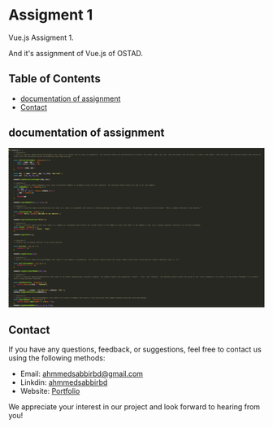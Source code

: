 # Assigment 1
<!-- [Live Link](https://bmi-calculator-ostad.netlify.app) -->

Vue.js Assigment 1.

And it's assignment of Vue.js of OSTAD.

<!-- ![wellcome project](https://raw.githubusercontent.com/ahmmedsabbirbd/shop-task/master/public/assets/documentation/wellcome.png) -->

## Table of Contents

- [documentation of assignment](#documentation-of-assignment)   
- [Contact](#contact)


## documentation of assignment
![wellcome project](https://raw.githubusercontent.com/ahmmedsabbirbd/vue.js-ostad-assignment/master/assignment-1/code.png)



## Contact

If you have any questions, feedback, or suggestions, feel free to contact us using the following methods:

- Email: ahmmedsabbirbd@gmail.com
- Linkdin: [ahmmedsabbirbd](https://www.linkedin.com/in/ahmmedsabbirbd/)
- Website: [Portfolio](https://sabbir-me.netlify.app)

We appreciate your interest in our project and look forward to hearing from you!
